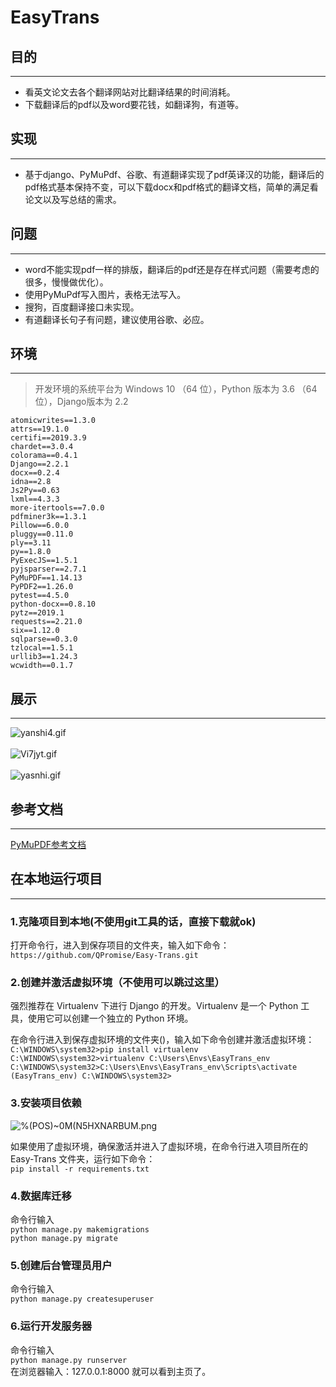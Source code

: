 # EasyTrans

## 目的
---
* 看英文论文去各个翻译网站对比翻译结果的时间消耗。
* 下载翻译后的pdf以及word要花钱，如翻译狗，有道等。
## 实现
---
* 基于django、PyMuPdf、谷歌、有道翻译实现了pdf英译汉的功能，翻译后的pdf格式基本保持不变，可以下载docx和pdf格式的翻译文档，简单的满足看论文以及写总结的需求。
## 问题
---
* word不能实现pdf一样的排版，翻译后的pdf还是存在样式问题（需要考虑的很多，慢慢做优化）。
* 使用PyMuPdf写入图片，表格无法写入。
* 搜狗，百度翻译接口未实现。
* 有道翻译长句子有问题，建议使用谷歌、必应。
## 环境 
---
> 开发环境的系统平台为 Windows 10 （64 位），Python 版本为 3.6 （64 位），Django版本为 2.2
 ```
atomicwrites==1.3.0
attrs==19.1.0
certifi==2019.3.9
chardet==3.0.4
colorama==0.4.1
Django==2.2.1
docx==0.2.4
idna==2.8
Js2Py==0.63
lxml==4.3.3
more-itertools==7.0.0
pdfminer3k==1.3.1
Pillow==6.0.0
pluggy==0.11.0
ply==3.11
py==1.8.0
PyExecJS==1.5.1
pyjsparser==2.7.1
PyMuPDF==1.14.13
PyPDF2==1.26.0
pytest==4.5.0
python-docx==0.8.10
pytz==2019.1
requests==2.21.0
six==1.12.0
sqlparse==0.3.0
tzlocal==1.5.1
urllib3==1.24.3
wcwidth==0.1.7
```
## 展示
---
![yanshi4.gif](https://i.loli.net/2019/05/24/5ce7f0a825f6820093.gif)
<br>
<br>
![Vi7jyt.gif](https://s2.ax1x.com/2019/05/24/Vi7jyt.gif)
<br>
<br>
![yasnhi.gif](https://i.loli.net/2019/05/23/5ce6af09b4dd645364.gif)
## 参考文档
---
[PyMuPDF参考文档](https://pymupdf.readthedocs.io/en/latest/)
## 在本地运行项目
---
### 1.克隆项目到本地(不使用git工具的话，直接下载就ok)
打开命令行，进入到保存项目的文件夹，输入如下命令：<br>
`https://github.com/QPromise/Easy-Trans.git`
<br>
### 2.创建并激活虚拟环境（不使用可以跳过这里）
强烈推荐在 Virtualenv 下进行 Django 的开发。Virtualenv 是一个 Python 工具，使用它可以创建一个独立的 Python 环境。<br>

在命令行进入到保存虚拟环境的文件夹()，输入如下命令创建并激活虚拟环境：
<br>
`C:\WINDOWS\system32>pip install virtualenv`
<br>
`C:\WINDOWS\system32>virtualenv C:\Users\Envs\EasyTrans_env`
<br>
`C:\WINDOWS\system32>C:\Users\Envs\EasyTrans_env\Scripts\activate`
<br>
`(EasyTrans_env) C:\WINDOWS\system32>`
### 3.安装项目依赖
![%(POS)~0M$(N5HXNAR$BUM.png](https://i.loli.net/2019/05/24/5ce76124bd5e058450.png)

如果使用了虚拟环境，确保激活并进入了虚拟环境，在命令行进入项目所在的 Easy-Trans 文件夹，运行如下命令：<br>
`pip install -r requirements.txt`
### 4.数据库迁移
命令行输入<br>
`python manage.py makemigrations`<br>
`python manage.py migrate`
### 5.创建后台管理员用户
命令行输入<br>
`python manage.py createsuperuser`
### 6.运行开发服务器
命令行输入<br>
`python manage.py runserver`<br>
在浏览器输入：127.0.0.1:8000 就可以看到主页了。

